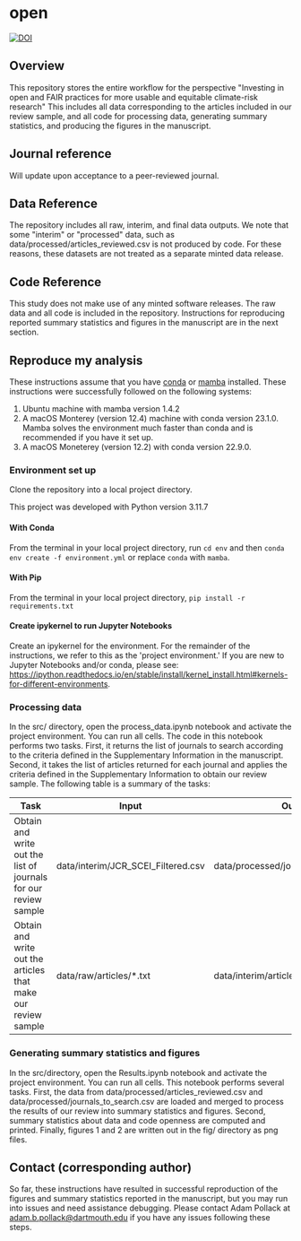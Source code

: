 # open
[![DOI](https://zenodo.org/badge/DOI/10.5281/zenodo.10291042.svg)](https://doi.org/10.5281/zenodo.10291042)

## Overview
This repository stores the entire workflow for the perspective "Investing in open and FAIR practices for more usable and equitable climate-risk research" This includes all data corresponding to the articles included in our review sample, and all code for processing data, generating summary statistics, and producing the figures in the manuscript. 

## Journal reference
Will update upon acceptance to a peer-reviewed journal. 

## Data Reference
The repository includes all raw, interim, and final data outputs. We note that some "interim" or "processed" data, such as data/processed/articles_reviewed.csv is not produced by code. For these reasons, these datasets are not treated as a separate minted data release. 

## Code Reference
This study does not make use of any minted software releases. The raw data and all code is included in the repository. Instructions for reproducing reported summary statistics and figures in the manuscript are in the next section.

## Reproduce my analysis
These instructions assume that you have [conda](https://docs.conda.io/en/latest/) or [mamba](https://mamba.readthedocs.io/en/latest/) installed. These instructions were successfully followed on the following systems:
1. Ubuntu machine with mamba version 1.4.2
2. A macOS Monterey (version 12.4) machine with conda version 23.1.0. Mamba solves the environment much faster than conda and is recommended if you have it set up.
3. A macOS Moneterey (version 12.2) with conda version 22.9.0.    

### Environment set up
Clone the repository into a local project directory.

This project was developed with Python version 3.11.7

#### With Conda
From the terminal in your local project directory, run `cd env` and then `conda env create -f environment.yml` or replace `conda` with `mamba`.

#### With Pip
From the terminal in your local project directory, `pip install -r requirements.txt`

#### Create ipykernel to run Jupyter Notebooks
Create an ipykernel for the environment. For the remainder of the instructions, we refer to this as the 'project environment.' If you are new to Jupyter Notebooks and/or conda, please see: https://ipython.readthedocs.io/en/stable/install/kernel_install.html#kernels-for-different-environments. 

### Processing data
In the src/ directory, open the process_data.ipynb notebook and activate the project environment. You can run all cells. The code in this notebook performs two tasks. First, it returns the list of journals to search according to the criteria defined in the Supplementary Information in the manuscript. Second, it takes the list of articles returned for each journal and applies the criteria defined in the Supplementary Information to obtain our review sample. The following table is a summary of the tasks:

|Task|Input|Output|
|----|-----|------|
|Obtain and write out the list of journals for our review sample|data/interim/JCR_SCEI_Filtered.csv|data/processed/journals_to_search.csv|
|Obtain and write out the articles that make our review sample|data/raw/articles/*.txt|data/interim/articles.csv|

### Generating summary statistics and figures
In the src/directory, open the Results.ipynb notebook and activate the project environment. You can run all cells. This notebook performs several tasks. First, the data from data/processed/articles_reviewed.csv and data/processed/journals_to_search.csv are loaded and merged to process the results of our review into summary statistics and figures. Second, summary statistics about data and code openness are computed and printed. Finally, figures 1 and 2 are written out in the fig/ directory as png files. 

## Contact (corresponding author)
So far, these instructions have resulted in successful reproduction of the figures and summary statistics reported in the manuscript, but you may run into issues and need assistance debugging. Please contact Adam Pollack at adam.b.pollack@dartmouth.edu if you have any issues following these steps. 
